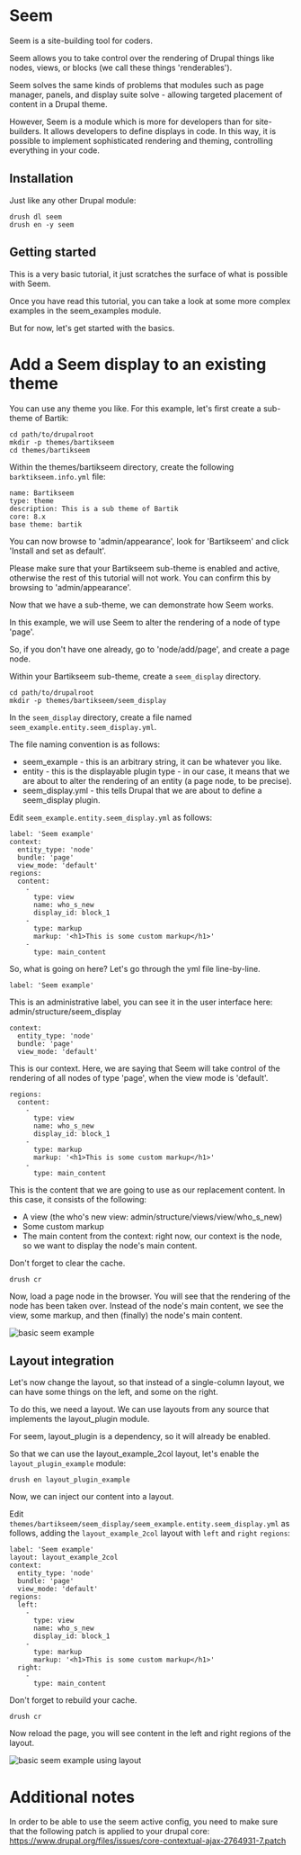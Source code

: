 # Seem

Seem is a site-building tool for coders.

Seem allows you to take control over the rendering of Drupal things like nodes,
views, or blocks (we call these things 'renderables').

Seem solves the same kinds of problems that modules such as page manager,
panels, and display suite solve - allowing targeted placement of content in a
Drupal theme.

However, Seem is a module which is more for developers than for site-builders.
It allows developers to define displays in code. In this way, it is possible
to implement sophisticated rendering and theming, controlling everything in
your code.

## Installation

Just like any other Drupal module:

```
drush dl seem
drush en -y seem
```

## Getting started

This is a very basic tutorial, it just scratches the surface of what is possible
with Seem.

Once you have read this tutorial, you can take a look at some more complex
examples in the seem_examples module.

But for now, let's get started with the basics.

# Add a Seem display to an existing theme

You can use any theme you like. For this example, let's first create a sub-theme
of Bartik:

```
cd path/to/drupalroot
mkdir -p themes/bartikseem
cd themes/bartikseem
```

Within the themes/bartikseem directory, create the following
```barktikseem.info.yml``` file:

```
name: Bartikseem
type: theme
description: This is a sub theme of Bartik
core: 8.x
base theme: bartik
```
You can now browse to 'admin/appearance', look for 'Bartikseem' and click
'Install and set as default'.

Please make sure that your Bartikseem sub-theme is enabled and active, otherwise
the rest of this tutorial will not work. You can confirm this by browsing to
'admin/appearance'.

Now that we have a sub-theme, we can demonstrate how Seem works.

In this example, we will use Seem to alter the rendering of a node of type
'page'.

So, if you don't have one already, go to 'node/add/page', and create a page
node.

Within your Bartikseem sub-theme, create a ```seem_display``` directory.

```
cd path/to/drupalroot
mkdir -p themes/bartikseem/seem_display
```

In the ```seem_display``` directory, create a file named ```seem_example.entity.seem_display.yml```.

The file naming convention is as follows:

- seem_example - this is an arbitrary string, it can be whatever you like.
- entity - this is the displayable plugin type - in our case, it means that we
are about to alter the rendering of an entity (a page node, to be precise).
- seem_display.yml - this tells Drupal that we are about to define a
seem_display plugin.

Edit ```seem_example.entity.seem_display.yml``` as follows:

```
label: 'Seem example'
context:
  entity_type: 'node'
  bundle: 'page'
  view_mode: 'default'
regions:
  content:
    -
      type: view
      name: who_s_new
      display_id: block_1
    -
      type: markup
      markup: '<h1>This is some custom markup</h1>'
    -
      type: main_content
```

So, what is going on here? Let's go through the yml file line-by-line.

```
label: 'Seem example'
```
This is an administrative label, you can see it in the user interface here:
admin/structure/seem_display

```
context:
  entity_type: 'node'
  bundle: 'page'
  view_mode: 'default'
```
This is our context. Here, we are saying that Seem will take control of the
rendering of all nodes of type 'page', when the view mode is 'default'.

```
regions:
  content:
    -
      type: view
      name: who_s_new
      display_id: block_1
    -
      type: markup
      markup: '<h1>This is some custom markup</h1>'
    -
      type: main_content
```
This is the content that we are going to use as our replacement content.
In this case, it consists of the following:
- A view (the who's new view: admin/structure/views/view/who_s_new)
- Some custom markup
- The main content from the context: right now, our context is the node, so
we want to display the node's main content.

Don't forget to clear the cache.
```
drush cr
```

Now, load a page node in the browser. You will see that the rendering of the
node has been taken over. Instead of the node's main content, we see the view,
some markup, and then (finally) the node's main content.

![basic seem example](seem-readme-1.png)

## Layout integration

Let's now change the layout, so that instead of a single-column layout, we can
have some things on the left, and some on the right.

To do this, we need a layout. We can use layouts from any source that implements
the layout_plugin module.

For seem, layout_plugin is a dependency, so it will already be enabled.

So that we can use the layout_example_2col layout, let's enable the
```layout_plugin_example``` module:

```
drush en layout_plugin_example
```

Now, we can inject our content into a layout.

Edit ```themes/bartikseem/seem_display/seem_example.entity.seem_display.yml```
as follows, adding the ```layout_example_2col``` layout with ```left``` and
```right``` ```regions```:

```
label: 'Seem example'
layout: layout_example_2col
context:
  entity_type: 'node'
  bundle: 'page'
  view_mode: 'default'
regions:
  left:
    -
      type: view
      name: who_s_new
      display_id: block_1
    -
      type: markup
      markup: '<h1>This is some custom markup</h1>'
  right:
    -
      type: main_content
```

Don't forget to rebuild your cache.

```
drush cr
```

Now reload the page, you will see content in the left and right regions of the
layout.

![basic seem example using layout](seem-readme-2.png)

# Additional notes
In order to be able to use the seem active config, you need to make sure that
the following patch is applied to your drupal core:
https://www.drupal.org/files/issues/core-contextual-ajax-2764931-7.patch
